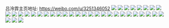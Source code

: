 吕泠霏主页地址: https://weibo.com/u/3251346052 
![](https://wx4.sinaimg.cn/mw2000/c1cb9a84ly1h8xcoplgp2j20rs1pkneg.jpg) 
![](https://wx4.sinaimg.cn/mw2000/c1cb9a84ly1h8xcop3xjij21ds37k7wi.jpg) 
![](https://wx4.sinaimg.cn/mw2000/c1cb9a84ly1h8xcopzcbvj20rs222dze.jpg) 
![](https://wx4.sinaimg.cn/mw2000/c1cb9a84ly1h8xcoi8prrj21o0280u0x.jpg) 
![](https://wx4.sinaimg.cn/mw2000/c1cb9a84ly1h8xcogsenpj22c03407wj.jpg) 
![](https://wx4.sinaimg.cn/mw2000/c1cb9a84ly1h8xcokir3oj216436c4qq.jpg) 
![](https://wx4.sinaimg.cn/mw2000/c1cb9a84ly1h8xcodw2krj21o0280hdu.jpg) 
![](https://wx4.sinaimg.cn/mw2000/c1cb9a84ly1h8xcon0z89j217q36cx6q.jpg) 
![](https://wx4.sinaimg.cn/mw2000/c1cb9a84ly1h7e969un7zj211p0zjtew.jpg) 
![](https://wx4.sinaimg.cn/mw2000/c1cb9a84ly1h7e6qhd7ndj21f41xs4qp.jpg) 
![](https://wx4.sinaimg.cn/mw2000/c1cb9a84ly1h7e6qj0kurj20zu17f78p.jpg) 
![](https://wx4.sinaimg.cn/mw2000/c1cb9a84ly1h7e6qkm75aj21o0280qt6.jpg) 
![](https://wx4.sinaimg.cn/mw2000/c1cb9a84ly1h7e6qgjdqkj21o02804lt.jpg) 
![](https://wx4.sinaimg.cn/mw2000/c1cb9a84ly1h7e6qo2jkjj20zp17y43o.jpg) 
![](https://wx4.sinaimg.cn/mw2000/c1cb9a84ly1h7e6qlujglj21o0280kag.jpg) 
![](https://wx4.sinaimg.cn/mw2000/c1cb9a84ly1h7e6qfliryj21o0239tm8.jpg) 
![](https://wx4.sinaimg.cn/mw2000/c1cb9a84ly1h7e6qnibj4j21o0293480.jpg) 
![](https://wx4.sinaimg.cn/mw2000/c1cb9a84ly1h763pyer5dj21o0280dux.jpg) 
![](https://wx4.sinaimg.cn/mw2000/c1cb9a84ly1h763pw6nolj21l61zoh32.jpg) 
![](https://wx4.sinaimg.cn/mw2000/c1cb9a84ly1h763q0vn5xj21o0280kjm.jpg) 
![](https://wx4.sinaimg.cn/mw2000/c1cb9a84ly1h6se465iloj21o02804qq.jpg) 
![](https://wx4.sinaimg.cn/mw2000/c1cb9a84ly1h6se43cy5aj21o0280x6p.jpg) 
![](https://wx4.sinaimg.cn/mw2000/c1cb9a84ly1h6se4hgdacj21o0212u0x.jpg) 
![](https://wx4.sinaimg.cn/mw2000/c1cb9a84ly1h6se4fg23zj21o0201b2a.jpg) 
![](https://wx4.sinaimg.cn/mw2000/c1cb9a84ly1h6se4jl0nkj21o01unqih.jpg) 
![](https://wx4.sinaimg.cn/mw2000/c1cb9a84ly1h6se4m8ggcj21o0280qv5.jpg) 
![](https://wx4.sinaimg.cn/mw2000/c1cb9a84ly1h6se4nnabej20lc0sgn9d.jpg) 
![](https://wx4.sinaimg.cn/mw2000/c1cb9a84ly1h6se4o4qjvj20nj0o8jww.jpg) 
![](https://wx4.sinaimg.cn/mw2000/c1cb9a84ly1h6se4pusgmj21nx2807wh.jpg) 
![](https://wx4.sinaimg.cn/mw2000/c1cb9a84ly1h4fw59dj95j21kn1snhdt.jpg) 
![](https://wx4.sinaimg.cn/mw2000/c1cb9a84ly1h4fw5edwrvj21f524lhdt.jpg) 
![](https://wx4.sinaimg.cn/mw2000/c1cb9a84ly1h37yi3mzvzj221g1kx7wi.jpg) 
![](https://wx4.sinaimg.cn/mw2000/c1cb9a84ly1h37yiafa29j22rb2apkjm.jpg) 
![](https://wx4.sinaimg.cn/mw2000/c1cb9a84ly1h37yi1rzauj21x91i34qp.jpg) 
![](https://wx4.sinaimg.cn/mw2000/c1cb9a84ly1h37yieaqcqj22232rq7wj.jpg) 
![](https://wx4.sinaimg.cn/mw2000/c1cb9a84ly1h37yi62pjdj233v29mkjm.jpg) 
